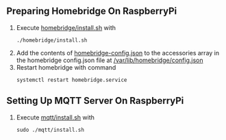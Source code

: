 ## Preparing Homebridge On RaspberryPi

1. Execute [homebridge/install.sh](homebridge/install.sh) with
    ````
    ./homebridge/install.sh
    ````
2. Add the contents of [homebridge-config.json](homebridge/install.sh) to the accessories array in the homebridge config.json file at [/var/lib/homebridge/config.json](/var/lib/homebridge/config.json)
3. Restart homebridge with command
    ````
    systemctl restart homebridge.service
    ````

## Setting Up MQTT Server On RaspberryPi

1. Execute [mqtt/install.sh](mqtt/install.sh) with
    ````
    sudo ./mqtt/install.sh
    ````